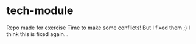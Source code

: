# tech-module
Repo made for exercise
Time to make some conflicts!
But I fixed them ;)
I think this is fixed again...

